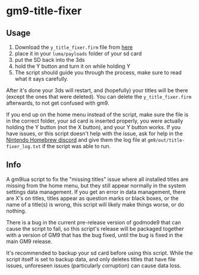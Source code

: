# gm9-title-fixer
## Usage
1. Download the `y_title_fixer.firm` file from [here](https://github.com/chalenged/gm9-title-fixer/releases/latest/download/y_title_fixer.firm)
2. place it in your `luma/payloads` folder of your sd card
3. put the SD back into the 3ds
4. hold the Y button and turn it on while holding Y
5. The script should guide you through the process, make sure to read what it says carefully. 

After it's done your 3ds will restart, and (hopefully) your titles will be there (except the ones that were deleted). You can delete the `y_title_fixer.firm` afterwards, to not get confused with gm9. 

If you end up on the home menu instead of the script, make sure the file is in the correct folder, your sd card is inserted properly, you were actually holding the Y button (not the X button), and your Y button works. If you have issues, or this script doesn't help with the issue, ask for help in the [Nintendo Homebrew discord](https://discord.gg/C29hYvh) and give them the log file at `gm9/out/title-fixer_log.txt` if the script was able to run.

## Info
A gm9lua script to fix the "missing titles" issue where all installed titles are missing from the home menu, but they still appear normally in the system settings data management. If you get an error in data management, there are X's on titles, titles appear as question marks or black boxes, or the name of a title(s) is wrong, this script will likely make things worse, or do nothing.

There is a bug in the current pre-release version of godmode9 that can cause the script to fail, so this script's release will be packaged together with a version of GM9 that has the bug fixed, until the bug is fixed in the main GM9 release.

It's recommended to backup your sd card before using this script. While the script itself is set to backup data, and only deletes titles that have file issues, unforeseen issues (particularly corruption) can cause data loss. 
